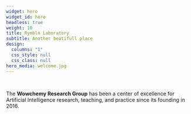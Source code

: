 ```yaml
---
widget: hero
widget_id: hero
headless: true
weight: 10
title: Rymbln Laboratory
subtitle: Another beatifull place
design:
  columns: "1"
  css_style: null
  css_class: null
hero_media: welcome.jpg
---
```


<br>

The **Wowchemy Research Group** has been a center of excellence for Artificial Intelligence research, teaching, and practice since its founding in 2016.
